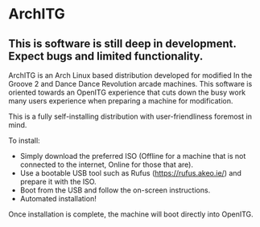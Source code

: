 # ArchITG
## This is software is still deep in development. Expect bugs and limited functionality.

ArchITG is an Arch Linux based distribution developed for modified In the Groove 2 and Dance Dance Revolution arcade machines.
This software is oriented towards an OpenITG experience that cuts down the busy work many users experience when preparing a machine for modification.

This is a fully self-installing distribution with user-friendliness foremost in mind.

To install: 
- Simply download the preferred ISO (Offline for a machine that is not connected to the internet, Online for those that are).
- Use a bootable USB tool such as Rufus (https://rufus.akeo.ie/) and prepare it with the ISO.
- Boot from the USB and follow the on-screen instructions.
- Automated installation!

Once installation is complete, the machine will boot directly into OpenITG.
